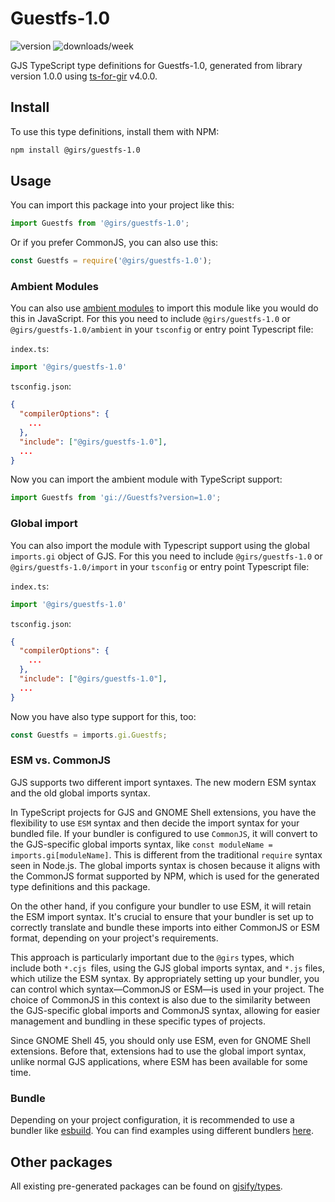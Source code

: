 
# Guestfs-1.0

![version](https://img.shields.io/npm/v/@girs/guestfs-1.0)
![downloads/week](https://img.shields.io/npm/dw/@girs/guestfs-1.0)


GJS TypeScript type definitions for Guestfs-1.0, generated from library version 1.0.0 using [ts-for-gir](https://github.com/gjsify/ts-for-gir) v4.0.0.


## Install

To use this type definitions, install them with NPM:
```bash
npm install @girs/guestfs-1.0
```

## Usage

You can import this package into your project like this:
```ts
import Guestfs from '@girs/guestfs-1.0';
```

Or if you prefer CommonJS, you can also use this:
```ts
const Guestfs = require('@girs/guestfs-1.0');
```

### Ambient Modules

You can also use [ambient modules](https://github.com/gjsify/ts-for-gir/tree/main/packages/cli#ambient-modules) to import this module like you would do this in JavaScript.
For this you need to include `@girs/guestfs-1.0` or `@girs/guestfs-1.0/ambient` in your `tsconfig` or entry point Typescript file:

`index.ts`:
```ts
import '@girs/guestfs-1.0'
```

`tsconfig.json`:
```json
{
  "compilerOptions": {
    ...
  },
  "include": ["@girs/guestfs-1.0"],
  ...
}
```

Now you can import the ambient module with TypeScript support: 

```ts
import Guestfs from 'gi://Guestfs?version=1.0';
```

### Global import

You can also import the module with Typescript support using the global `imports.gi` object of GJS.
For this you need to include `@girs/guestfs-1.0` or `@girs/guestfs-1.0/import` in your `tsconfig` or entry point Typescript file:

`index.ts`:
```ts
import '@girs/guestfs-1.0'
```

`tsconfig.json`:
```json
{
  "compilerOptions": {
    ...
  },
  "include": ["@girs/guestfs-1.0"],
  ...
}
```

Now you have also type support for this, too:

```ts
const Guestfs = imports.gi.Guestfs;
```


### ESM vs. CommonJS

GJS supports two different import syntaxes. The new modern ESM syntax and the old global imports syntax.

In TypeScript projects for GJS and GNOME Shell extensions, you have the flexibility to use `ESM` syntax and then decide the import syntax for your bundled file. If your bundler is configured to use `CommonJS`, it will convert to the GJS-specific global imports syntax, like `const moduleName = imports.gi[moduleName]`. This is different from the traditional `require` syntax seen in Node.js. The global imports syntax is chosen because it aligns with the CommonJS format supported by NPM, which is used for the generated type definitions and this package.

On the other hand, if you configure your bundler to use ESM, it will retain the ESM import syntax. It's crucial to ensure that your bundler is set up to correctly translate and bundle these imports into either CommonJS or ESM format, depending on your project's requirements.

This approach is particularly important due to the `@girs` types, which include both `*.cjs `files, using the GJS global imports syntax, and `*.js` files, which utilize the ESM syntax. By appropriately setting up your bundler, you can control which syntax—CommonJS or ESM—is used in your project. The choice of CommonJS in this context is also due to the similarity between the GJS-specific global imports and CommonJS syntax, allowing for easier management and bundling in these specific types of projects.

Since GNOME Shell 45, you should only use ESM, even for GNOME Shell extensions. Before that, extensions had to use the global import syntax, unlike normal GJS applications, where ESM has been available for some time.

### Bundle

Depending on your project configuration, it is recommended to use a bundler like [esbuild](https://esbuild.github.io/). You can find examples using different bundlers [here](https://github.com/gjsify/ts-for-gir/tree/main/examples).

## Other packages

All existing pre-generated packages can be found on [gjsify/types](https://github.com/gjsify/types).

